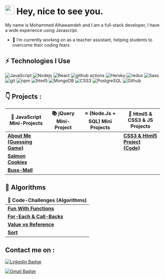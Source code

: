 <h1><img src="https://emojis.slackmojis.com/emojis/images/1531849430/4246/blob-sunglasses.gif?1531849430" width="30"/> Hey, nice to see you.</h1>

My name is Mohammed Alhawamdeh and I am a full-stack developer, I have a wide experience using Javascript.

- 🔭 I’m currently working on as a teacher assistant, helping students to overcome their coding fears


## ⚡ Technologies I Use


![JavaScript](https://img.shields.io/badge/-JavaScript-black?style=flat&logo=javascript)
<img alt="Nodejs" src="https://img.shields.io/badge/-Nodejs-43853d?style=flat&logo=Node.js&logoColor=white" />
<img alt="React" src="https://img.shields.io/badge/-React-45b8d8?style=flat&logo=react&logoColor=white" />
<img alt="github actions" src="https://img.shields.io/badge/-Github_Actions-2088FF?style=flat&logo=github-actions&logoColor=white" />
<img alt="Heroku" src="https://img.shields.io/badge/-Heroku-430098?style=flat&logo=heroku&logoColor=white" />
<img alt="redux" src="https://img.shields.io/badge/-Redux-764ABC?style=flat&logo=redux&logoColor=white" />
<img alt="Sass" src="https://img.shields.io/badge/-Sass-CC6699?style=flat&logo=sass&logoColor=white" />
<img alt="git" src="https://img.shields.io/badge/-Git-F05032?style=flat&logo=git&logoColor=white" />
<img alt="npm" src="https://img.shields.io/badge/-NPM-CB3837?style=flat&logo=npm&logoColor=white" />
<img alt="html5" src="https://img.shields.io/badge/-HTML5-E34F26?style=flat&logo=html5&logoColor=white" />
 <img alt="MongoDB" src="https://img.shields.io/badge/-MongoDB-13aa52?style=flat&logo=mongodb&logoColor=white" />
 <img alt="CSS3" src="https://img.shields.io/badge/-CSS3-1572B6?style=flat&logo=css3" />
 <img alt="PostgreSQL" src="https://img.shields.io/badge/-PostgreSQL-336791?style=flat&logo=postgresql" />
 <img alt="Github" src="https://img.shields.io/badge/-GitHub-181717?style=flat&logo=github" />
 
 
## 👇 Projects : 

	    
| <b>🎁 JavaScript Mini-Projects</b>  | <b>📚 jQuery Mini-Project</b> |<b>⭐ (Node.Js + SQL) Mini Projects</b>| <b>🙌 Html5 & CSS3 & JS Projects</b>
| ------------- | ------------- | ------------- | ------------- |
| <a href="https://github.com/MohammedAlhawamdeh/overview"><b>About Me (Guessing Game)</b></a>  |  | | <a href="https://mohammedalhawamdeh.github.io/CSS-HTML-Project/index.html"><b>CSS3 & Html5 Project</b></a> <a href="https://github.com/MohammedAlhawamdeh/CSS-HTML-Project"> <b>(Code)</b></a>|  
| <a href="https://github.com/MohammedAlhawamdeh/salmon-cookies"><b>Salmon Cookies</b></a>  |   |
|<a href="https://github.com/MohammedAlhawamdeh/Buss-Mall"><b>Buss-Mall</b></a>|
    



## 🤔 Algorithms

<table>
  <thead align="center">
    <tr border: none;>
      <td><b>💪 Code-Challenges (Algorithms) </b></td>
   
 </tr>
  </thead>
  <tbody>
	    <td><a href="https://github.com/MohammedAlhawamdeh/amman-201d7/blob/master/class-05/lab-a/starter-code/app.js"><b>Fun With Functions</b></a></td>
   <tr>
	    <td><a href="https://github.com/MohammedAlhawamdeh/Algorithms/blob/forEach/code-challenges/challenges-01.test.js"><b>For-Each & Call-Backs</b></a></td>
    </tr>
	 <tr>
	    <td><a href="https://github.com/MohammedAlhawamdeh/Algorithms/blob/value-vs-reference/code-challenges/challenges-02.test.js"><b>Value vs Reference</b></a></td>
    </tr>
	 <tr>
	  <td><a href="https://github.com/MohammedAlhawamdeh/Algorithms/blob/sort/code-challenges/challenges-03.test.js"><b>Sort</b></a></td>
    </tr>
  </tbody>
</table>




 ## Contact me on : 

 [![Linkedin Badge](https://img.shields.io/badge/-LinkedIn-blue?style=flat&logo=Linkedin&logoColor=white&link=https://www.linkedin.com/in/mohammad-hawamdeh-7a2415135/)](https://www.linkedin.com/in/mohammad-hawamdeh-7a2415135/)

 [![Gmail Badge](https://img.shields.io/badge/-Gmail-c14438?style=flat&logo=Gmail&logoColor=white&link=mailto:m.alhawamdeh@ltuc.com)](mailto:m.alhawamdeh@ltuc.com)

 

